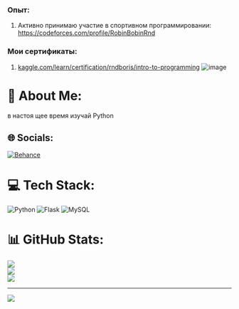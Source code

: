 ### Опыт:
1) Активно принимаю участие в спортивном программировании:
https://codeforces.com/profile/RobinBobinRnd

### Мои сертификаты:

1) [kaggle.com/learn/certification/rndboris/intro-to-programming](https://user-images.githubusercontent.com/55090151/253735510-07cd3fcc-1af4-48a1-880a-2bf2c2e9adfd.png)
![image](https://github.com/SENATOROVAI/KOTKOKOSRND/assets/55090151/07cd3fcc-1af4-48a1-880a-2bf2c2e9adfd)

# 💫 About Me:
в настоя щее время изучай Python


## 🌐 Socials:
[![Behance](https://img.shields.io/badge/Behance-1769ff?logo=behance&logoColor=white)](https://behance.net/KOTKOKOSRND) 

# 💻 Tech Stack:
![Python](https://img.shields.io/badge/python-3670A0?style=for-the-badge&logo=python&logoColor=ffdd54) ![Flask](https://img.shields.io/badge/flask-%23000.svg?style=for-the-badge&logo=flask&logoColor=white) ![MySQL](https://img.shields.io/badge/mysql-%2300f.svg?style=for-the-badge&logo=mysql&logoColor=white)
# 📊 GitHub Stats:
![](https://github-readme-stats.vercel.app/api?username=KOTKOKOSRND&theme=radical&hide_border=false&include_all_commits=false&count_private=false)<br/>
![](https://github-readme-streak-stats.herokuapp.com/?user=KOTKOKOSRND&theme=radical&hide_border=false)<br/>
![](https://github-readme-stats.vercel.app/api/top-langs/?username=KOTKOKOSRND&theme=radical&hide_border=false&include_all_commits=false&count_private=false&layout=compact)

---
[![](https://visitcount.itsvg.in/api?id=KOTKOKOSRND&icon=0&color=0)](https://visitcount.itsvg.in)

<!-- Proudly created with GPRM ( https://gprm.itsvg.in ) -->


